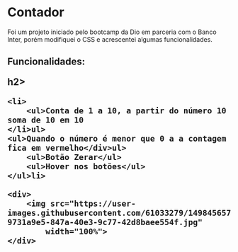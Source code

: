 <h1>Contador</h1>

<p>Foi um projeto iniciado pelo bootcamp da Dio em parceria com o Banco Inter, porém modifiquei o CSS e acrescentei
    algumas funcionalidades.
</p>

<h2>Funcionalidades:</p>h2>

    <li>
        <ul>Conta de 1 a 10, a partir do número 10 soma de 10 em 10
    </li>ul>
    <ul>Quando o número é menor que 0 a a contagem fica em vermelho</div>ul>
        <ul>Botão Zerar</ul>
        <ul>Hover nos botões</ul>
    </ul>li>

    <div>
        <img src="https://user-images.githubusercontent.com/61033279/149845657-9731a9e5-847a-40e3-9c77-42d8baee554f.jpg"
            width="100%">
    </div>
